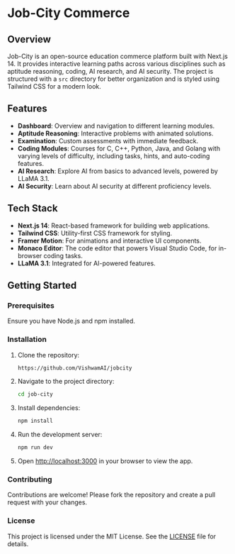 # Job-City Commerce

## Overview

Job-City is an open-source education commerce platform built with Next.js 14. It provides interactive learning paths across various disciplines such as aptitude reasoning, coding, AI research, and AI security. The project is structured with a `src` directory for better organization and is styled using Tailwind CSS for a modern look.

## Features

- **Dashboard**: Overview and navigation to different learning modules.
- **Aptitude Reasoning**: Interactive problems with animated solutions.
- **Examination**: Custom assessments with immediate feedback.
- **Coding Modules**: Courses for C, C++, Python, Java, and Golang with varying levels of difficulty, including tasks, hints, and auto-coding features.
- **AI Research**: Explore AI from basics to advanced levels, powered by LLaMA 3.1.
- **AI Security**: Learn about AI security at different proficiency levels.

## Tech Stack

- **Next.js 14**: React-based framework for building web applications.
- **Tailwind CSS**: Utility-first CSS framework for styling.
- **Framer Motion**: For animations and interactive UI components.
- **Monaco Editor**: The code editor that powers Visual Studio Code, for in-browser coding tasks.
- **LLaMA 3.1**: Integrated for AI-powered features.

## Getting Started

### Prerequisites

Ensure you have Node.js and npm installed.

### Installation

1. Clone the repository:

    ```bash
    https://github.com/VishwamAI/jobcity
    ```

2. Navigate to the project directory:

    ```bash
    cd job-city
    ```

3. Install dependencies:

    ```bash
    npm install
    ```

4. Run the development server:

    ```bash
    npm run dev
    ```

5. Open [http://localhost:3000](http://localhost:3000) in your browser to view the app.

### Contributing

Contributions are welcome! Please fork the repository and create a pull request with your changes.

### License

This project is licensed under the MIT License. See the [LICENSE](LICENSE) file for details.
